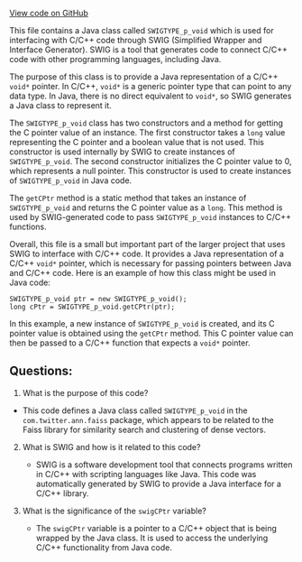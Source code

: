 [View code on GitHub](https://github.com/misbahsy/the-algorithm/ann/src/main/java/com/twitter/ann/faiss/swig/SWIGTYPE_p_void.java)

This file contains a Java class called `SWIGTYPE_p_void` which is used for interfacing with C/C++ code through SWIG (Simplified Wrapper and Interface Generator). SWIG is a tool that generates code to connect C/C++ code with other programming languages, including Java. 

The purpose of this class is to provide a Java representation of a C/C++ `void*` pointer. In C/C++, `void*` is a generic pointer type that can point to any data type. In Java, there is no direct equivalent to `void*`, so SWIG generates a Java class to represent it. 

The `SWIGTYPE_p_void` class has two constructors and a method for getting the C pointer value of an instance. The first constructor takes a `long` value representing the C pointer and a boolean value that is not used. This constructor is used internally by SWIG to create instances of `SWIGTYPE_p_void`. The second constructor initializes the C pointer value to 0, which represents a null pointer. This constructor is used to create instances of `SWIGTYPE_p_void` in Java code. 

The `getCPtr` method is a static method that takes an instance of `SWIGTYPE_p_void` and returns the C pointer value as a `long`. This method is used by SWIG-generated code to pass `SWIGTYPE_p_void` instances to C/C++ functions. 

Overall, this file is a small but important part of the larger project that uses SWIG to interface with C/C++ code. It provides a Java representation of a C/C++ `void*` pointer, which is necessary for passing pointers between Java and C/C++ code. Here is an example of how this class might be used in Java code:

```
SWIGTYPE_p_void ptr = new SWIGTYPE_p_void();
long cPtr = SWIGTYPE_p_void.getCPtr(ptr);
```

In this example, a new instance of `SWIGTYPE_p_void` is created, and its C pointer value is obtained using the `getCPtr` method. This C pointer value can then be passed to a C/C++ function that expects a `void*` pointer.
## Questions: 
 1. What is the purpose of this code?
   - This code defines a Java class called `SWIGTYPE_p_void` in the `com.twitter.ann.faiss` package, which appears to be related to the Faiss library for similarity search and clustering of dense vectors.

2. What is SWIG and how is it related to this code?
   - SWIG is a software development tool that connects programs written in C/C++ with scripting languages like Java. This code was automatically generated by SWIG to provide a Java interface for a C/C++ library.

3. What is the significance of the `swigCPtr` variable?
   - The `swigCPtr` variable is a pointer to a C/C++ object that is being wrapped by the Java class. It is used to access the underlying C/C++ functionality from Java code.